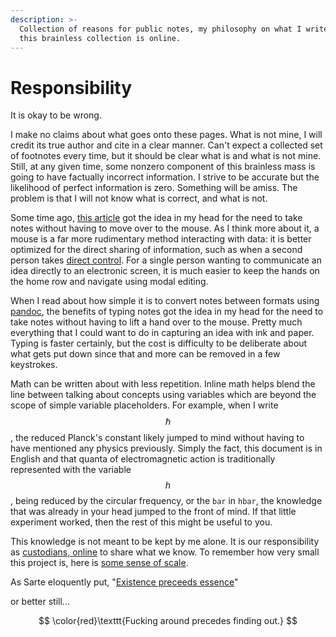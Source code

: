 ```yaml
---
description: >-
  Collection of reasons for public notes, my philosophy on what I write, and why
  this brainless collection is online.
---
```


# Responsibility

It is okay to be wrong.&#x20;

I make no claims about what goes onto these pages. What is not mine, I will credit its true author and cite in a clear manner. Can't expect a collected set of footnotes every time, but it should be clear what is and what is not mine. Still, at any given time, some nonzero component of this brainless mass is going to have factually incorrect information. I strive to be accurate but the likelihood of perfect information is zero. Something will be amiss. The problem is that I will not know what is correct, and what is not.&#x20;

Some time ago, [this article](https://jamesbvaughan.com/markdown-pandoc-notes/) got the idea in my head for the need to take notes without having to move over to the mouse. As I think more about it, a mouse is a far more rudimentary method interacting with data: it is better optimized for the direct sharing of information, such as when a second person takes [direct control](https://www.youtube.com/watch?v=p3h8ZnXLsRg). For a single person wanting to communicate an idea directly to an electronic screen, it is much easier to keep the hands on the home row and navigate using modal editing.&#x20;

When I read about how simple it is to convert notes between formats using [pandoc](https://pandoc.org), the benefits of typing notes got the idea in my head for the need to take notes without having to lift a hand over to the mouse. Pretty much everything that I could want to do in capturing an idea with ink and paper. Typing is faster certainly, but the cost is difficulty to be deliberate about what gets put down since that and more can be removed in a few keystrokes.&#x20;

Math can be written about with less repetition. Inline math helps blend the line between talking about concepts using variables which are beyond the scope of simple variable placeholders. For example, when I write $$\hbar$$, the reduced Planck's constant likely jumped to mind without having to have mentioned any physics previously. Simply the fact, this document is in English and that quanta of electromagnetic action is traditionally represented with the variable $$h$$, being reduced by the circular frequency, or the `bar` in `hbar`, the knowledge that was already in your head jumped to the front of mind. If that little experiment worked, then the rest of this might be useful to you.&#x20;

This knowledge is not meant to be kept by me alone. It is our responsibility as [custodians, online](http://custodians.online) to share what we know. To remember how very small this project is, here is [some sense of scale](http://stars.chromeexperiments.com).&#x20;

As Sarte eloquently put, "[Existence preceeds essence](https://en.wikipedia.org/wiki/Existence\_precedes\_essence)" &#x20;

or better still...

$$
\color{red}\texttt{Fucking around precedes finding out.}
$$

&#x20;



&#x20;




